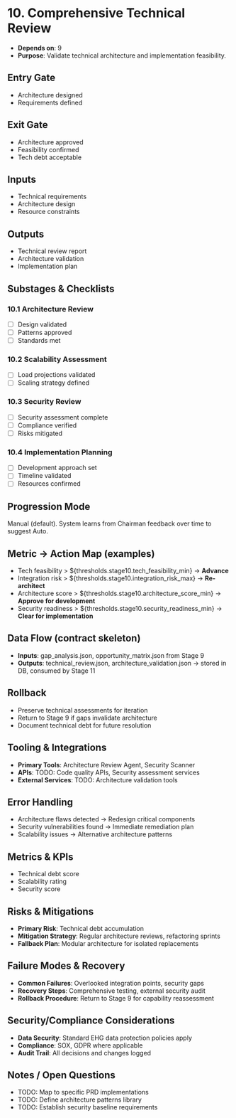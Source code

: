 # 10. Comprehensive Technical Review

- **Depends on**: 9
- **Purpose**: Validate technical architecture and implementation feasibility.

## Entry Gate
- Architecture designed
- Requirements defined

## Exit Gate
- Architecture approved
- Feasibility confirmed
- Tech debt acceptable

## Inputs
- Technical requirements
- Architecture design
- Resource constraints

## Outputs
- Technical review report
- Architecture validation
- Implementation plan

## Substages & Checklists
### 10.1 Architecture Review
  - [ ] Design validated
  - [ ] Patterns approved
  - [ ] Standards met

### 10.2 Scalability Assessment
  - [ ] Load projections validated
  - [ ] Scaling strategy defined

### 10.3 Security Review
  - [ ] Security assessment complete
  - [ ] Compliance verified
  - [ ] Risks mitigated

### 10.4 Implementation Planning
  - [ ] Development approach set
  - [ ] Timeline validated
  - [ ] Resources confirmed

## Progression Mode
Manual (default). System learns from Chairman feedback over time to suggest Auto.

## Metric -> Action Map (examples)
- Tech feasibility > ${thresholds.stage10.tech_feasibility_min} -> **Advance**
- Integration risk > ${thresholds.stage10.integration_risk_max} -> **Re-architect**
- Architecture score > ${thresholds.stage10.architecture_score_min} -> **Approve for development**
- Security readiness > ${thresholds.stage10.security_readiness_min} -> **Clear for implementation**

## Data Flow (contract skeleton)
- **Inputs**: gap_analysis.json, opportunity_matrix.json from Stage 9
- **Outputs**: technical_review.json, architecture_validation.json -> stored in DB, consumed by Stage 11

## Rollback
- Preserve technical assessments for iteration
- Return to Stage 9 if gaps invalidate architecture
- Document technical debt for future resolution

## Tooling & Integrations
- **Primary Tools**: Architecture Review Agent, Security Scanner
- **APIs**: TODO: Code quality APIs, Security assessment services
- **External Services**: TODO: Architecture validation tools

## Error Handling
- Architecture flaws detected -> Redesign critical components
- Security vulnerabilities found -> Immediate remediation plan
- Scalability issues -> Alternative architecture patterns

## Metrics & KPIs
- Technical debt score
- Scalability rating
- Security score

## Risks & Mitigations
- **Primary Risk**: Technical debt accumulation
- **Mitigation Strategy**: Regular architecture reviews, refactoring sprints
- **Fallback Plan**: Modular architecture for isolated replacements

## Failure Modes & Recovery
- **Common Failures**: Overlooked integration points, security gaps
- **Recovery Steps**: Comprehensive testing, external security audit
- **Rollback Procedure**: Return to Stage 9 for capability reassessment

## Security/Compliance Considerations
- **Data Security**: Standard EHG data protection policies apply
- **Compliance**: SOX, GDPR where applicable
- **Audit Trail**: All decisions and changes logged

## Notes / Open Questions
- TODO: Map to specific PRD implementations
- TODO: Define architecture patterns library
- TODO: Establish security baseline requirements